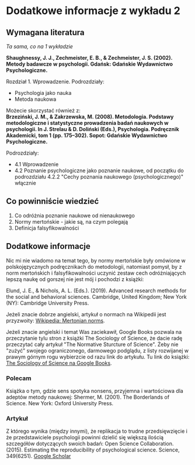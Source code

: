 # Dodatkowe informacje z wykładu 2

## Wymagana literatura 

*Ta sama, co na 1 wykładzie*

**Shaughnessy, J. J., Zechmeister, E. B., & Zechmeister, J. S. (2002). Metody badawcze w psychologii. Gdańsk: Gdańskie Wydawnictwo Psychologiczne.**

Rozdział 1. Wprowadzenie. Podrozdziały:

- Psychologia jako nauka
- Metoda naukowa

Możecie skorzystać również z:  
**Brzeziński, J. M., & Zakrzewska, M. (2008). Metodologia. Podstawy metodologiczne i statystyczne prowadzenia badań naukowych w psychologii. In J. Strelau & D. Doliński (Eds.), Psychologia. Podręcznik Akademicki, tom 1 (pp. 175–302). Sopot: Gdańskie Wydawnictwo Psychologiczne.**

Podrozdziały: 

- 4.1 Wprowadzenie
- 4.2 Poznanie psychologiczne jako poznanie naukowe, od początku do podrozdziału 4.2.2 "Cechy poznania naukowego (psychologicznego)" włącznie

## Co powinniście wiedzieć

1. Co odróżnia poznanie naukowe od nienaukowego
2. Normy mertońskie - jakie są, na czym polegają
3. Definicja falsyfikowalności 

## Dodatkowe informacje

Nic mi nie wiadomo na temat tego, by normy mertońskie były omówione w polskojęzycznych podręcznikach do metodologii, natomiast pomysł, by z norm mertońskich i falsyfikowalności uczynić zestaw cech odróżniających lepszą naukę od gorszej nie jest mój i pochodzi z książki:

Elund, J. E., & Nichols, A. L. (Eds.). (2019). Advanced research methods for the social and behavioral sciences. Cambridge, United Kingdom; New York (NY): Cambridge University Press.

Jeżeli znacie dobrze angielski, artykuł o normach na Wikipedii jest przyzwoity: [Wikipedia: Mertonian norms](https://en.wikipedia.org/wiki/Mertonian_norms). 

Jeżeli znacie angielski i temat Was zaciekawił, Google Books pozwala na przeczytanie tylu stron z książki The Sociology of Science, że dacie radę przeczytać cały artykuł "The Normative Sturcture of Science". Żeby nie "zużyć" swojego ograniczonego, darmowego podglądu, z listy rozwijanej w prawym górnym rogu wybierzcie od razu link do artykułu. Tu link do książki: [The Sociology of Science na Google Books](https://books.google.pl/books?id=zPvcHuUMEMwC&printsec=frontcover&dq=merton+sociology+of+science&hl=en&sa=X&ved=2ahUKEwjBr8a7qdfsAhUE-yoKHX56D7MQ6AEwAHoECAAQAg#v=onepage&q=merton%20sociology%20of%20science&f=false).

### Polecam

Książka o tym, gdzie sens spotyka nonsens, przyjemna i wartościowa dla adeptów metody naukowej: Shermer, M. (2001). The Borderlands of Science. New York: Oxford University Press.

### Artykuł

Z którego wynika (między innymi), że replikacja to trudne przedsięwzięcie i że przedstawiciele psychologii powinni dzielić się większą ilością szczegółów dotyczących swoich badań: Open Science Collaboration. (2015). Estimating the reproducibility of psychological science. Science, 349(6251). [Google Scholar](https://scholar.google.com/scholar?hl=en&as_sdt=0%2C5&q=Open+Science+Collaboration.+%282015%29.+Estimating+the+reproducibility+of+psychological+science.+Science%2C+349%286251%29.&btnG=)




